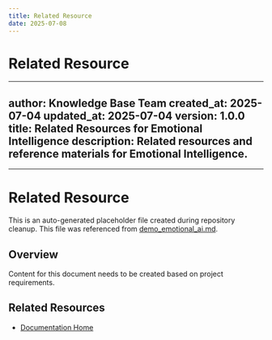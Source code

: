 ```yaml
---
title: Related Resource
date: 2025-07-08
---
```


# Related Resource

---
author: Knowledge Base Team
created_at: 2025-07-04
updated_at: 2025-07-04
version: 1.0.0
title: Related Resources for Emotional Intelligence
description: Related resources and reference materials for Emotional Intelligence.
---

---

# Related Resource

This is an auto-generated placeholder file created during repository cleanup.
This file was referenced from [demo_emotional_ai.md](demo_emotional_ai.md).

## Overview

Content for this document needs to be created based on project requirements.

## Related Resources

- [Documentation Home](../../../)
